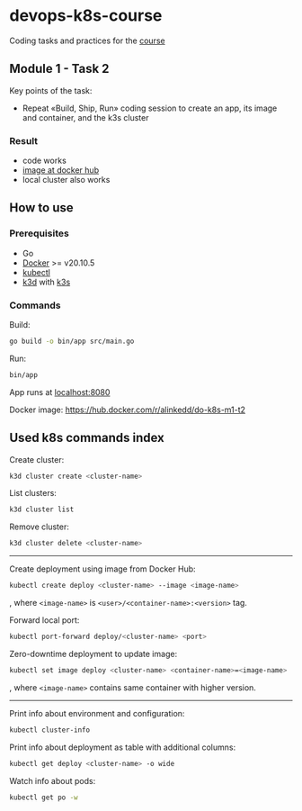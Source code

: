 # devops-k8s-course

Coding tasks and practices for the [course](https://prometheus.org.ua/prometheus-plus/devops_and_kubernetes/)

## Module 1 - Task 2

Key points of the task:
- Repeat «Build, Ship, Run» coding session to create an app, its image and container, and the k3s cluster

### Result

- code works
- [image at docker hub](https://hub.docker.com/repository/docker/alinkedd/do-k8s-m1-t2/general)
- local cluster also works

## How to use

### Prerequisites

- Go
- [Docker](https://docs.docker.com/get-docker/) >= v20.10.5 
- [kubectl](https://kubernetes.io/docs/tasks/tools/#kubectl)
- [k3d](https://k3d.io/v5.6.0/) with [k3s](https://github.com/k3s-io/k3s)

### Commands

Build:

```sh
go build -o bin/app src/main.go
```

Run:
```sh
bin/app
```

App runs at [localhost:8080](http://localhost:8080)

Docker image: https://hub.docker.com/r/alinkedd/do-k8s-m1-t2

## Used k8s commands index

Create cluster:

```sh
k3d cluster create <cluster-name>
```

List clusters:

```sh
k3d cluster list
```

Remove cluster:

```sh
k3d cluster delete <cluster-name>
```

***

Create deployment using image from Docker Hub:

```sh
kubectl create deploy <cluster-name> --image <image-name>
```
, where `<image-name>` is `<user>/<container-name>:<version>` tag.

Forward local port:

```sh
kubectl port-forward deploy/<cluster-name> <port>
```

Zero-downtime deployment to update image:

```sh
kubectl set image deploy <cluster-name> <container-name>=<image-name>
```

, where `<image-name>` contains same container with higher version.

***

Print info about environment and configuration:

```sh
kubectl cluster-info
```

Print info about deployment as table with additional columns:

```sh
kubectl get deploy <cluster-name> -o wide
```

Watch info about pods:

```sh
kubectl get po -w
```
